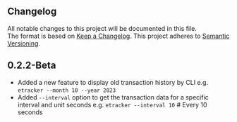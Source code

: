 ## Changelog
All notable changes to this project will be documented in this file. <br/>
The format is based on [Keep a Changelog](https://keepachangelog.com/en/1.0.0/). This project adheres to [Semantic Versioning](https://semver.org/spec/v2.0.0.html).

## 0.2.2-Beta 
- Added a new feature to display old transaction history by CLI
  e.g. `etracker --month 10 --year 2023`
- Added `--interval` option to get the transaction data for a specific interval and unit seconds
  e.g. `etracker --interval 10` # Every 10 seconds